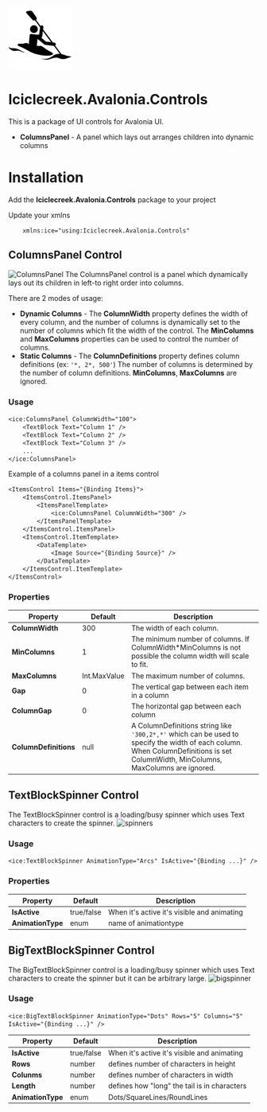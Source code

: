 ![Icon](https://raw.githubusercontent.com/tomlm/Iciclecreek.Avalonia.Controls/main/icon.png)

# Iciclecreek.Avalonia.Controls
This is a package of UI controls for Avalonia UI.
* **ColumnsPanel** - A panel which lays out arranges children into dynamic columns

# Installation
Add the **Iciclecreek.Avalonia.Controls** package to your project

Update your xmlns 
```xaml
	xmlns:ice="using:Iciclecreek.Avalonia.Controls"
```

## ColumnsPanel Control
![ColumnsPanel](https://user-images.githubusercontent.com/17789481/284078002-ec829cbc-3bbb-4cdd-a4a4-e0cdb70df718.gif)
The ColumnsPanel control is a panel which dynamically lays out its children in left-to right order into columns.  

There are 2 modes of usage:
* **Dynamic Columns** - The **ColumnWidth** property defines the width of every column, and the number of columns is 
  dynamically set to the number of columns which fit the width of the control. The **MinColumns** and **MaxColumns** 
  properties can be used to control the number of columns.
* **Static Columns** - The **ColumnDefinitions** property defines column definitions (ex: ```'*, 2*, 500'```) 
  The number of columns is determined by the number of column definitions. **MinColumns**, **MaxColumns** are ignored. 
 

### Usage
```xaml
<ice:ColumnsPanel ColumnWidth="100">
	<TextBlock Text="Column 1" />
	<TextBlock Text="Column 2" />
	<TextBlock Text="Column 3" />
    ...
</ice:ColumnsPanel>
```

Example of a columns panel in a items control
```xaml
<ItemsControl Items="{Binding Items}">
	<ItemsControl.ItemsPanel>
		<ItemsPanelTemplate>
			<ice:ColumnsPanel ColumnWidth="300" />
		</ItemsPanelTemplate>
	</ItemsControl.ItemsPanel>
	<ItemsControl.ItemTemplate>
		<DataTemplate>
			<Image Source="{Binding Source}" />
		</DataTemplate>
	</ItemsControl.ItemTemplate>
</ItemsControl>
```
### Properties

| Property | Default | Description |
| --- | --- | --- |
| **ColumnWidth** | 300 | The width of each column. |
| **MinColumns** | 1 | The minimum number of columns. If ColumnWidth*MinColumns is not possible the column width will scale to fit.|
| **MaxColumns** | Int.MaxValue | The maximum number of columns. |
| **Gap** | 0 | The vertical gap between each item in a column |
| **ColumnGap** | 0 | The horizontal gap between each column|
| **ColumnDefinitions** | null | A ColumnDefinitions string like ```'300,2*,*'``` which can be used to specify the width of each column. When ColumnDefinitions is set ColumnWidth, MinColumns, MaxColumns are ignored. |


## TextBlockSpinner Control
The TextBlockSpinner control is a loading/busy spinner which uses Text characters to create the spinner.
![spinners](https://github.com/user-attachments/assets/35750276-15e2-4941-b6b6-e2ea8fb87872)


### Usage
```xaml
<ice:TextBlockSpinner AnimationType="Arcs" IsActive="{Binding ...}" />
```

### Properties

| Property | Default | Description |
| --- | --- | --- |
| **IsActive** | true/false | When it's active it's visible and animating |
| **AnimationType** | enum | name of animationtype |

## BigTextBlockSpinner Control
The BigTextBlockSpinner control is a loading/busy spinner which uses Text characters to create the spinner but it can be arbitrary large.
![bigspinner](https://github.com/user-attachments/assets/e2ea1cf0-70a5-4b0a-b74d-238f0418e611)

### Usage
```xaml
<ice:BigTextBlockSpinner AnimationType="Dots" Rows="5" Columns="5" IsActive="{Binding ...}" />
```
| Property | Default | Description |
| --- | --- | --- |
| **IsActive** | true/false | When it's active it's visible and animating |
| **Rows** | number | defines number of characters in height |
| **Colunms** | number | defines number of characters in width |
| **Length** | number | defines how "long" the tail is in characters |
| **AnimationType** | enum | Dots/SquareLines/RoundLines |


